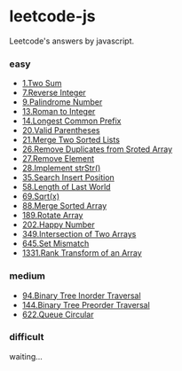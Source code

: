 # leetcode-js

Leetcode's answers by javascript.

### easy

- [1.Two Sum](/1.Two_Sum.js)
- [7.Reverse Integer](/7.Reverse_Integer.js)
- [9.Palindrome Number](/9.Palindrome_Number.js)
- [13.Roman to Integer](/13.Roman_to_Integer.js)
- [14.Longest Common Prefix](/14.Longest_Common_Prefix.js)
- [20.Valid Parentheses](/20.Valid_Parentheses.js)
- [21.Merge Two Sorted Lists](/21.Merge_Two_Sorted_Lists.js)
- [26.Remove Duplicates from Sroted Array](/26.Remove_Duplicates_from_Sroted_Array.js)
- [27.Remove Element](/27.Remove_Element.js)
- [28.Implement strStr()](/28.Implement_strStr().js)
- [35.Search Insert Position](/35.Search_Insert_Position.js)
- [58.Length of Last World](/58.Length_of_Last_World.js)
- [69.Sqrt(x)](/69.Sqrt(x).js)
- [88.Merge Sorted Array](/88.Merge_Sorted_Array.js)
- [189.Rotate Array](/189.Rotate_Array.js)
- [202.Happy Number](/202.Happy_Number.js)
- [349.Intersection of Two Arrays](/349.Intersection_of_Two_Arrays.js)
- [645.Set Mismatch](/645.Set_Mismatch.js)
- [1331.Rank Transform of an Array](/1331.Rank_Transform_of_an_Array.js)

### medium

- [94.Binary Tree Inorder Traversal](/94.Binary_Tree_Inorder_Traversal.js)
- [144.Binary Tree Preorder Traversal](/144.Binary_Tree_Preorder_Traversal.js)
- [622.Queue Circular](/622.Queue_Circular.js)

### difficult

waiting...
